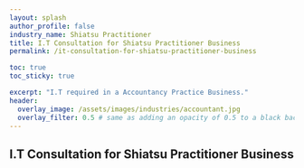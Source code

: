 ```yaml
---
layout: splash 
author_profile: false 
industry_name: Shiatsu Practitioner
title: I.T Consultation for Shiatsu Practitioner Business
permalink: /it-consultation-for-shiatsu-practitioner-business

toc: true
toc_sticky: true

excerpt: "I.T required in a Accountancy Practice Business."
header:
  overlay_image: /assets/images/industries/accountant.jpg
  overlay_filter: 0.5 # same as adding an opacity of 0.5 to a black background
---
```


## I.T Consultation for Shiatsu Practitioner Business